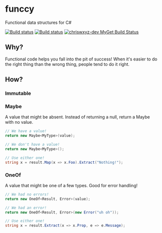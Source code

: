 # funccy
Functional data structures for C#

[![Build status](https://ci.appveyor.com/api/projects/status/wd37xvmd66pw7992?svg=true)](https://ci.appveyor.com/project/chriswxyz/funccy) [![Build status](https://ci.appveyor.com/api/projects/status/wd37xvmd66pw7992/branch/master?svg=true)](https://ci.appveyor.com/project/chriswxyz/funccy/branch/master) [![chriswxyz-dev MyGet Build Status](https://www.myget.org/BuildSource/Badge/chriswxyz-dev?identifier=b3b1d0e3-8ea9-4d08-bcec-5d398470e60f)](https://www.myget.org/) 

## Why?
Functional code helps you fall into the pit of success! When it's easier to do the right thing than 
the wrong thing, people tend to do it right.

## How?
### Immutable
### Maybe
A value that might be absent. Instead of returning a null, return a Maybe with no value.

```C#
// We have a value!
return new Maybe<MyType>(value);

// We don't have a value!
return new Maybe<MyType>();

// Use either one!
string x = result.Map(x => x.Foo).Extract("Nothing!");
```

### OneOf
A value that might be one of a few types. Good for error handling!

```C#
// We had no errors!
return new OneOf<Result, Error>(value);

// We had an error!
return new OneOf<Result, Error>(new Error("uh oh"));

// Use either one!
string x = result.Extract(x => x.Prop, e => e.Message);
```

